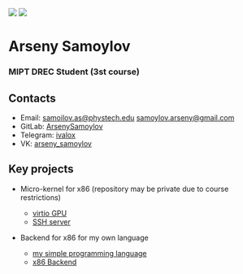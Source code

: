 <p align="left">
    <img src="https://img.shields.io/badge/Age-20-blue" />
    <img src="https://img.shields.io/badge/Languages-English%20%26%20Russian-red" />
</p>

<h1 align="left">Arseny Samoylov </h1>
<h3 align="left">MIPT DREC Student (3st course)</h3>

## Contacts
* Email: [samoilov.as@phystech.edu](mailto:samoilov.as@phystech.edu) [samoylov.arseny@gmail.com](mailto:samoylov.arseny@gmail.com)
* GitLab: [ArsenySamoylov](https://gitlab.com/ArsenySamoylov)
* Telegram: [ivalox](https://telegram.me/ivalox)
* VK: [arseny_samoylov](https://vk.com/arseny_samoylov)

## Key projects
* Micro-kernel for x86 (repository may be private due to course restrictions)
    * [virtio GPU](https://github.com/ArsenySamoylov/JOS_GPU)
    * [SSH server](https://github.com/jos-ssh/itask)
    
* Backend for x86 for my own language
  * [my simple programming language](https://github.com/ArsenySamoylov/Lang) 
  * [x86 Backend](https://github.com/ArsenySamoylov/SecondSemester/tree/master/x86BackEnd) 
